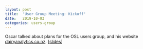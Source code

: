 ```yaml
---
layout: post
title:  "User Group Meeting: Kickoff"
date:   2019-10-03
categories: users-group
---
```


Oscar talked about plans for the OSL users group, and his website [dairyanalytics.co.nz](https://www.dairyanalytics.co.nz). [[slides](https://docs.google.com/presentation/d/1H_GS6yAo5R3xJj1xfXbN0ZJFl_2dt2F3zGNvNCYI4tA/edit?usp=sharing)]
